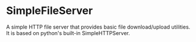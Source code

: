 # SimpleFileServer
A simple HTTP file server that provides basic file download/upload utilities. It is based on python's built-in SimpleHTTPServer.
